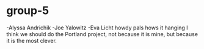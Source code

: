 # group-5
-Alyssa Andrichik
-Joe Yalowitz
-Eva Licht
howdy pals hows it hanging 
I think we should do the Portland project, not because it is mine, but because it is the most clever. 